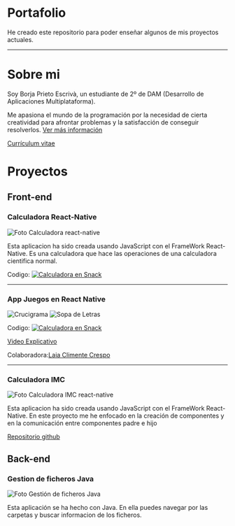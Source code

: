 # Portafolio
He creado este repositorio para poder enseñar algunos de mis proyectos actuales.
___

# Sobre mi 
Soy Borja Prieto Escrivà, un estudiante de 2º de DAM (Desarrollo de Aplicaciones Multiplataforma).

Me apasiona el mundo de la programación por la necesidad de cierta creatividad para afrontar problemas y la satisfacción de conseguir resolverlos.
[Ver más información](sobreMi.md)

[Currículum vitae](https://github.com/Borja2001/Portafolio/blob/main/Borja_Prieto_Escriva.pdf)

# Proyectos
## Front-end
### Calculadora React-Native

![Foto Calculadora react-native](https://github.com/Borja2001/Portafolio/blob/main/fotoCalculaora.png)


Esta aplicacion ha sido creada usando JavaScript con el FrameWork React-Native. Es una calculadora que hace las operaciones de una calculadora cientifica normal.

Codigo: [![Calculadora en Snack](https://img.shields.io/badge/Expo%20Snack-Open%20In%20Expo-blue?style=flat-square&logo=expo&logoColor=white)](https://snack.expo.dev/@bopres/calculadora)

___
### App Juegos en React Native

![Crucigrama](https://github.com/Borja2001/Portafolio/blob/main/juego1.png) ![Sopa de Letras](https://github.com/Borja2001/Portafolio/blob/main/juego2.png)


Codigo: [![Calculadora en Snack](https://img.shields.io/badge/Expo%20Snack-Open%20In%20Expo-blue?style=flat-square&logo=expo&logoColor=white)](https://snack.expo.dev/@bopres/appae2)

[Video Explicativo](https://www.youtube.com/watch?v=rmnpycZbI3I)

Colaboradora:[Laia Climente Crespo](https://github.com/LaClCr/)

___
### Calculadora IMC
![Foto Calculadora IMC react-native](https://github.com/Borja2001/Portafolio/blob/main/calculadoraIMC.png)

Esta aplicacion ha sido creada usando JavaScript con el FrameWork React-Native. En este proyecto me he enfocado en la creación de componentes y en la comunicación entre componentes padre e hijo

[Repositorio github](https://github.com/Borja2001/CalculadoraIMC)


## Back-end

### Gestion de ficheros Java

![Foto Gestión de ficheros Java](https://github.com/Borja2001/Portafolio/blob/main/gestion%20de%20ficheros.png)

Esta aplicación se ha hecho con Java. En ella puedes navegar por las carpetas y buscar informacion de los ficheros.












 
  
  

 
